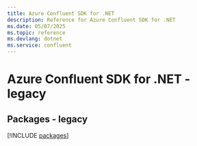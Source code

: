 ```yaml
---
title: Azure Confluent SDK for .NET
description: Reference for Azure Confluent SDK for .NET
ms.date: 05/07/2025
ms.topic: reference
ms.devlang: dotnet
ms.service: confluent
---
```

# Azure Confluent SDK for .NET - legacy
## Packages - legacy
[!INCLUDE [packages](confluent-index.md)]